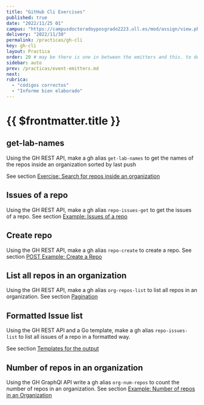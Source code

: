 ```yaml
---
title: "GitHub Cli Exercises"
published: true
date: "2022/11/25 01"
campus: "https://campusdoctoradoyposgrado2223.ull.es/mod/assign/view.php?id=793"
delivery: "2022/11/30"
permalink: /practicas/gh-cli
key: gh-cli
layout: Practica
order: 20 # may be there is one in between the emitters and this. to decide
sidebar: auto
prev: /practicas/event-emitters.md
next: 
rubrica:
  - "códigos correctos"
  - "Informe bien elaborado"
---
```


# {{ $frontmatter.title }}


## get-lab-names

Using the GH REST API, make a gh alias `get-lab-names` to get the names of the repos inside an organization sorted by last push

See section [Exercise: Search for repos inside an organization](/temas/introduccion-a-javascript/github-cli/gh-alias.html#exercise-search-for-repos-inside-an-organization)


## Issues of a repo

Using the GH REST API, make a gh alias `repo-issues-get` to get the issues of a repo. See 
section [Example: Issues of a repo](temas/introduccion-a-javascript/github-cli/gh-api.html#example-issues-of-a-repo)

## Create repo

Using the GH REST API, make a gh alias `repo-create` to create a repo. See
section [POST Example: Create a Repo](/temas/introduccion-a-javascript/github-cli/gh-api.html#post-example-create-a-repo)

## List all repos in an organization

Using the GH REST API, make a gh alias `org-repos-list` to list all repos in an organization. See
section [Pagination](/temas/introduccion-a-javascript/github-cli/gh-api.html#pagination)

## Formatted Issue list

Using  the GH REST API and a Go  template, make a gh alias `repo-issues-list` to list all issues of a repo in a formatted way. 

See section 
[Templates for the output](/temas/introduccion-a-javascript/github-cli/gh-api.html#templates-for-the-output)

## Number of  repos in an organization

Using the GH GraphQl API write a gh alias `org-num-repos` to count the number of repos in an organization. See
section [Example: Number of repos in an Organization](/temas/introduccion-a-javascript/github-cli/gh-api-graphql.html#example-number-of-repos-in-an-organization) 
